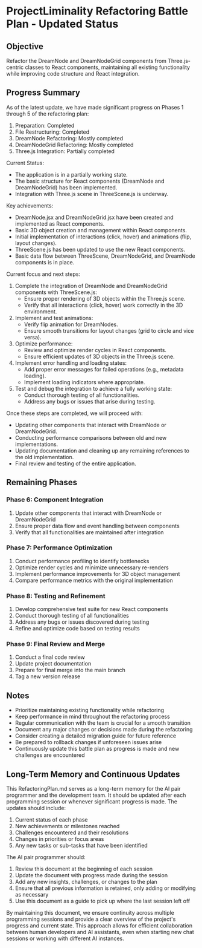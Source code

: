 # ProjectLiminality Refactoring Battle Plan - Updated Status

## Objective
Refactor the DreamNode and DreamNodeGrid components from Three.js-centric classes to React components, maintaining all existing functionality while improving code structure and React integration.

## Progress Summary
As of the latest update, we have made significant progress on Phases 1 through 5 of the refactoring plan:
1. Preparation: Completed
2. File Restructuring: Completed
3. DreamNode Refactoring: Mostly completed
4. DreamNodeGrid Refactoring: Mostly completed
5. Three.js Integration: Partially completed

Current Status:
- The application is in a partially working state.
- The basic structure for React components (DreamNode and DreamNodeGrid) has been implemented.
- Integration with Three.js scene in ThreeScene.js is underway.

Key achievements:
- DreamNode.jsx and DreamNodeGrid.jsx have been created and implemented as React components.
- Basic 3D object creation and management within React components.
- Initial implementation of interactions (click, hover) and animations (flip, layout changes).
- ThreeScene.js has been updated to use the new React components.
- Basic data flow between ThreeScene, DreamNodeGrid, and DreamNode components is in place.

Current focus and next steps:
1. Complete the integration of DreamNode and DreamNodeGrid components with ThreeScene.js:
   - Ensure proper rendering of 3D objects within the Three.js scene.
   - Verify that all interactions (click, hover) work correctly in the 3D environment.
2. Implement and test animations:
   - Verify flip animation for DreamNodes.
   - Ensure smooth transitions for layout changes (grid to circle and vice versa).
3. Optimize performance:
   - Review and optimize render cycles in React components.
   - Ensure efficient updates of 3D objects in the Three.js scene.
4. Implement error handling and loading states:
   - Add proper error messages for failed operations (e.g., metadata loading).
   - Implement loading indicators where appropriate.
5. Test and debug the integration to achieve a fully working state:
   - Conduct thorough testing of all functionalities.
   - Address any bugs or issues that arise during testing.

Once these steps are completed, we will proceed with:
- Updating other components that interact with DreamNode or DreamNodeGrid.
- Conducting performance comparisons between old and new implementations.
- Updating documentation and cleaning up any remaining references to the old implementation.
- Final review and testing of the entire application.

## Remaining Phases

### Phase 6: Component Integration
1. Update other components that interact with DreamNode or DreamNodeGrid
2. Ensure proper data flow and event handling between components
3. Verify that all functionalities are maintained after integration

### Phase 7: Performance Optimization
1. Conduct performance profiling to identify bottlenecks
2. Optimize render cycles and minimize unnecessary re-renders
3. Implement performance improvements for 3D object management
4. Compare performance metrics with the original implementation

### Phase 8: Testing and Refinement
1. Develop comprehensive test suite for new React components
2. Conduct thorough testing of all functionalities
3. Address any bugs or issues discovered during testing
4. Refine and optimize code based on testing results

### Phase 9: Final Review and Merge
1. Conduct a final code review
2. Update project documentation
3. Prepare for final merge into the main branch
4. Tag a new version release

## Notes
- Prioritize maintaining existing functionality while refactoring
- Keep performance in mind throughout the refactoring process
- Regular communication with the team is crucial for a smooth transition
- Document any major changes or decisions made during the refactoring
- Consider creating a detailed migration guide for future reference
- Be prepared to rollback changes if unforeseen issues arise
- Continuously update this battle plan as progress is made and new challenges are encountered

## Long-Term Memory and Continuous Updates

This RefactoringPlan.md serves as a long-term memory for the AI pair programmer and the development team. It should be updated after each programming session or whenever significant progress is made. The updates should include:

1. Current status of each phase
2. New achievements or milestones reached
3. Challenges encountered and their resolutions
4. Changes in priorities or focus areas
5. Any new tasks or sub-tasks that have been identified

The AI pair programmer should:
1. Review this document at the beginning of each session
2. Update the document with progress made during the session
3. Add any new insights, challenges, or changes to the plan
4. Ensure that all previous information is retained, only adding or modifying as necessary
5. Use this document as a guide to pick up where the last session left off

By maintaining this document, we ensure continuity across multiple programming sessions and provide a clear overview of the project's progress and current state. This approach allows for efficient collaboration between human developers and AI assistants, even when starting new chat sessions or working with different AI instances.
